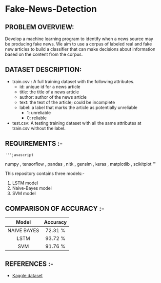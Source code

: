 # Fake-News-Detection
## PROBLEM OVERVIEW:
Develop a machine learning program to identify when a news source may be producing fake news.
We aim to use a corpus of labeled real and fake new articles to build a classifier that can make
decisions about information based on the content from the corpus.
## DATASET DESCRIPTION:
- train.csv : A full training dataset with the following attributes.
    - id: unique id for a news article
    - title: the title of a news article
    - author: author of the news article
    - text: the text of the article; could be incomplete
    - label: a label that marks the article as potentially unreliable
        - 1: unreliable
        - 0: reliable
- test.csv: A testing training dataset with all the same attributes at train.csv without the label.

## REQUIREMENTS :- 
    '''javascript
   numpy , tensorflow , pandas , nltk , gensim , keras , matplotlib , scikitplot
    '''

This repository contains three models:-
 1. LSTM model
 2. Naive-Bayes model
 3. SVM model

## COMPARISON OF ACCURACY :-
   |  Model           |  Accuracy     |
   |:----------------:|:-------------:|
   |  NAIVE BAYES     |  72.31 %      |
   |  LSTM            |  93.72 %      |
   |  SVM             |  91.76 %      | 
 

## REFERENCES :-
- [Kaggle dataset](https://www.kaggle.com/c/fake-news/data)
